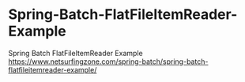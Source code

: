 # Spring-Batch-FlatFileItemReader-Example
Spring Batch FlatFileItemReader Example
https://www.netsurfingzone.com/spring-batch/spring-batch-flatfileitemreader-example/

